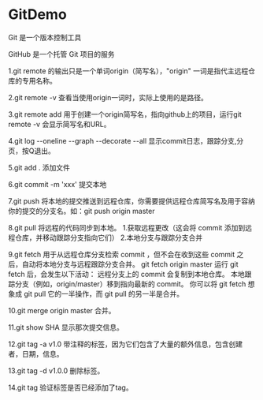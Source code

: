 # GitDemo
Git 是一个版本控制工具

GitHub 是一个托管 Git 项目的服务

1.git remote 的输出只是一个单词origin（简写名），"origin" 一词是指代主远程仓库的专用名称。

2.git remote -v 查看当使用origin一词时，实际上使用的是路径。

3.git remote add 用于创建一个origin简写名，指向github上的项目，运行git remote -v 会显示简写名和URL。

4.git log --oneline --graph --decorate --all 显示commit日志，跟踪分支,分页，按Q退出。

5.git add . 添加文件

6.git commit -m 'xxx'  提交本地

7.git push <remote-shortname> <branch> 将本地的提交推送到远程仓库，你需要提供远程仓库简写名及用于容纳你的提交的分支名。如：git push origin master
  
8.git pull <remote-shortname> <branch> 将远程的代码同步到本地。
  1.获取远程更改（这会将 commit 添加到远程仓库，并移动跟踪分支指向它们）
  2.本地分支与跟踪分支合并
  
9.git fetch 用于从远程仓库分支检索 commit ，但不会在收到这些 commit 之后，自动将本地分支与远程跟踪分支合并。
  git fetch origin master
  运行 git fetch 后，会发生以下活动：
  远程分支上的 commit 会复制到本地仓库。
  本地跟踪分支（例如，origin/master）移到指向最新的 commit。
  你可以将 git fetch 想象成 git pull 它的一半操作，而 git pull 的另一半是合并。
  
10.git merge origin master 合并。

11.git show SHA 显示那次提交信息。

12.git tag -a v1.0 带注释的标签，因为它们包含了大量的额外信息，包含创建者，日期，信息。

13.git tag -d v1.0.0 删除标签。

14.git tag 验证标签是否已经添加了tag。


